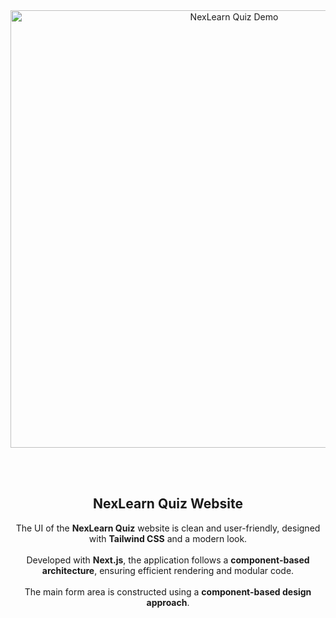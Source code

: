 <div align="center">

  <img src="https://github.com/user-attachments/assets/312547e5-4595-4cee-a2e4-92cffe415979" alt="NexLearn Quiz Demo" width="700"/>

  <br><br>

  <h2>NexLearn Quiz Website</h2>

  <p style="max-width: 700px;">
    The UI of the <strong>NexLearn Quiz</strong> website is clean and user-friendly, designed with <strong>Tailwind CSS</strong> and a modern look.
    <br><br>
    Developed with <strong>Next.js</strong>, the application follows a <strong>component-based architecture</strong>, ensuring efficient rendering and modular code.
    <br><br>
    The main form area is constructed using a <strong>component-based design approach</strong>.
  </p>

</div>
